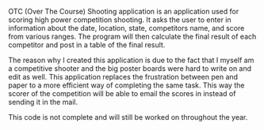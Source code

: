 OTC (Over The Course) Shooting application is an application used for scoring high power competition shooting. It asks the user to enter in information about the date, location, state, competitors name, and score from various ranges. The program will then calculate the final result of each competitor and post in a table of the final result.

The reason why I created this application is due to the fact that I myself am a competitive shooter and the big poster boards were hard to write on and edit as well. This application replaces the frustration between pen and paper to a more efficient way of completing the same task. This way the scorer of the competition will be able to email the scores in instead of sending it in the mail.

This code is not complete and will still be worked on throughout the year. 
